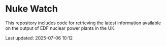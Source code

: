 # Nuke Watch

This repository includes code for retrieving the latest information available on the output of EDF nuclear power plants in the UK.

Last updated: 2025-07-06 10:12